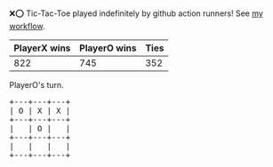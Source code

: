 :x::o: Tic-Tac-Toe played indefinitely by github action runners! See [my workflow](.github/workflows/play.yaml).

|PlayerX wins|PlayerO wins|Ties|
|-|-|-|
|822|745|352|

PlayerO's turn.

<pre>
+---+---+---+
| O | X | X |
+---+---+---+
|   | O |   |
+---+---+---+
|   |   |   |
+---+---+---+
</pre>
